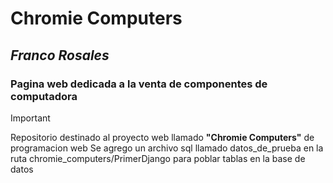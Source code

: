 # Chromie Computers
## *Franco Rosales*
### Pagina web dedicada a la venta de componentes de computadora

> [!IMPORTANT]
> Repositorio destinado al proyecto web llamado **"Chromie Computers"** de programacion web
> Se agrego un archivo sql llamado datos_de_prueba en la ruta chromie_computers/PrimerDjango para poblar tablas en la base de datos



